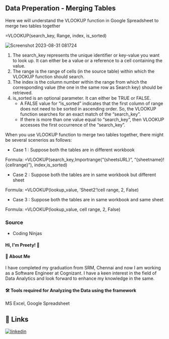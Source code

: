## Data Preperation - Merging Tables

Here we will understand the VLOOKUP function in Google Spreadsheet to merge two tables together


=VLOOKUP(search_key, Range, index, is_sorted)

![Screenshot 2023-08-31 081724](https://github.com/PreetyManna11/Step_by_Step_Procedure_to_Analyze_Data/assets/61684282/23369e9f-b8f3-4d82-94f0-6fe51b0930a9)


1. The search_key represents the unique identifier or key-value you want to look up. It can either be a value or a reference to a cell containing the value.
2. The range is the range of cells (in the source table) within which the VLOOKUP function should search.
3. The index is the column number within the range from which the corresponding value (the one in the same row as Search key) should be retrieved.
4. is_sorted is an optional parameter. It can either be TRUE or FALSE.
   * A FALSE value for “is_sorted” indicates that the first column of range does not need to be sorted in ascending order. So, the VLOOKUP function searches for an exact match of the “search_key”.
    * If there is more than one value equal to “search_key”, then VLOOKUP accesses the first occurrence of the “search_key”.

When you use VLOOKUP function to merge two tables together, there might be several scenerios as follows:

- Case 1 : Suppose both the tables are in different workbook

Formula: =VLOOKUP(search_key,Importrange(“{sheetsURL}”, “{sheetname}!{cellrange}”), index,is_sorted)

- Case 2 : Suppose both the tables are in same workbook but different sheet

Formula: =VLOOKUP(lookup_value, ‘Sheet2’!cell range, 2, False)

- Case 3 : Suppose both the tables are in same workbook and same sheet

Formula: =VLOOKUP(lookup_value, cell range, 2, False)











### Source

- Coding Ninjas

#### Hi, I'm Preety! 👋


#### 🚀 About Me
I have completed my graduation from SRM, Chennai and now I am working as a Software Engineer at Cognizant. I have a keen interest in the field of Data Analytics and look forward to enhance my knowledge in the same. 


#### 🛠 Tools required for Analyzing the Data using the framework
MS Excel, Google Spreadsheet


## 🔗 Links
[![linkedin](https://img.shields.io/badge/linkedin-0A66C2?style=for-the-badge&logo=linkedin&logoColor=white)](https://www.linkedin.com/in/preety-manna-687a73194/) 
  
